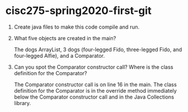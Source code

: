# cisc275-spring2020-first-git
1. Create java files to make this code compile and run.

2. What five objects are created in the main?

	The dogs ArrayList, 3 dogs (four-legged Fido, three-legged Fido, and four-legged Alfie), and a Comparator.

3. Can you spot the Comparator constructor call? Where is the class definition for the Comparator?

	The Comparator constructor call is on line 16 in the main. The class definition for the Comparator is in the override method immediately below the Comparator constructor call and in the Java Collections library.
